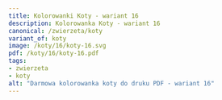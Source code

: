 ```yaml
---
title: Kolorowanki Koty - wariant 16
description: Kolorowanka Koty - wariant 16
canonical: /zwierzeta/koty
variant_of: koty
image: /koty/16/koty-16.svg
pdf: /koty/16/koty-16.pdf
tags:
- zwierzeta
- koty
alt: "Darmowa kolorowanka koty do druku PDF - wariant 16"
---
```

